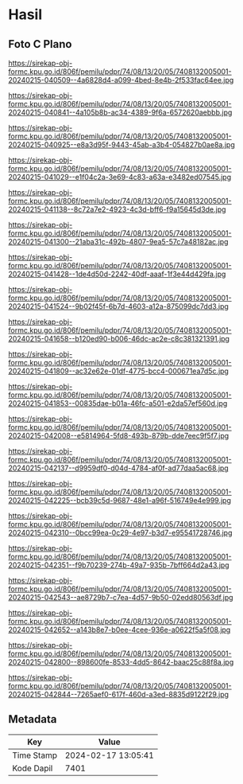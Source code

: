 # Hasil

## Foto C Plano

https://sirekap-obj-formc.kpu.go.id/806f/pemilu/pdpr/74/08/13/20/05/7408132005001-20240215-040509--4a6828d4-a099-4bed-8e4b-2f533fac64ee.jpg

https://sirekap-obj-formc.kpu.go.id/806f/pemilu/pdpr/74/08/13/20/05/7408132005001-20240215-040841--4a105b8b-ac34-4389-9f6a-6572620aebbb.jpg

https://sirekap-obj-formc.kpu.go.id/806f/pemilu/pdpr/74/08/13/20/05/7408132005001-20240215-040925--e8a3d95f-9443-45ab-a3b4-054827b0ae8a.jpg

https://sirekap-obj-formc.kpu.go.id/806f/pemilu/pdpr/74/08/13/20/05/7408132005001-20240215-041029--e1f04c2a-3e69-4c83-a63a-e3482ed07545.jpg

https://sirekap-obj-formc.kpu.go.id/806f/pemilu/pdpr/74/08/13/20/05/7408132005001-20240215-041138--8c72a7e2-4923-4c3d-bff6-f9a15645d3de.jpg

https://sirekap-obj-formc.kpu.go.id/806f/pemilu/pdpr/74/08/13/20/05/7408132005001-20240215-041300--21aba31c-492b-4807-9ea5-57c7a48182ac.jpg

https://sirekap-obj-formc.kpu.go.id/806f/pemilu/pdpr/74/08/13/20/05/7408132005001-20240215-041428--1de4d50d-2242-40df-aaaf-1f3e44d429fa.jpg

https://sirekap-obj-formc.kpu.go.id/806f/pemilu/pdpr/74/08/13/20/05/7408132005001-20240215-041524--9b02f45f-6b7d-4603-a12a-875099dc7dd3.jpg

https://sirekap-obj-formc.kpu.go.id/806f/pemilu/pdpr/74/08/13/20/05/7408132005001-20240215-041658--b120ed90-b006-46dc-ac2e-c8c381321391.jpg

https://sirekap-obj-formc.kpu.go.id/806f/pemilu/pdpr/74/08/13/20/05/7408132005001-20240215-041809--ac32e62e-01df-4775-bcc4-000671ea7d5c.jpg

https://sirekap-obj-formc.kpu.go.id/806f/pemilu/pdpr/74/08/13/20/05/7408132005001-20240215-041853--00835dae-b01a-46fc-a501-e2da57ef560d.jpg

https://sirekap-obj-formc.kpu.go.id/806f/pemilu/pdpr/74/08/13/20/05/7408132005001-20240215-042008--e5814964-5fd8-493b-879b-dde7eec9f5f7.jpg

https://sirekap-obj-formc.kpu.go.id/806f/pemilu/pdpr/74/08/13/20/05/7408132005001-20240215-042137--d9959df0-d04d-4784-af0f-ad77daa5ac68.jpg

https://sirekap-obj-formc.kpu.go.id/806f/pemilu/pdpr/74/08/13/20/05/7408132005001-20240215-042225--bcb39c5d-9687-48e1-a96f-516749e4e999.jpg

https://sirekap-obj-formc.kpu.go.id/806f/pemilu/pdpr/74/08/13/20/05/7408132005001-20240215-042310--0bcc99ea-0c29-4e97-b3d7-e95541728746.jpg

https://sirekap-obj-formc.kpu.go.id/806f/pemilu/pdpr/74/08/13/20/05/7408132005001-20240215-042351--f9b70239-274b-49a7-935b-7bff664d2a43.jpg

https://sirekap-obj-formc.kpu.go.id/806f/pemilu/pdpr/74/08/13/20/05/7408132005001-20240215-042543--ae8729b7-c7ea-4d57-9b50-02edd80563df.jpg

https://sirekap-obj-formc.kpu.go.id/806f/pemilu/pdpr/74/08/13/20/05/7408132005001-20240215-042652--a143b8e7-b0ee-4cee-936e-a0622f5a5f08.jpg

https://sirekap-obj-formc.kpu.go.id/806f/pemilu/pdpr/74/08/13/20/05/7408132005001-20240215-042800--898600fe-8533-4dd5-8642-baac25c88f8a.jpg

https://sirekap-obj-formc.kpu.go.id/806f/pemilu/pdpr/74/08/13/20/05/7408132005001-20240215-042844--7265aef0-617f-460d-a3ed-8835d9122f29.jpg


## Metadata

| Key        | Value               |
| ---------- | ------------------- |
| Time Stamp | 2024-02-17 13:05:41 |
| Kode Dapil | 7401                |



